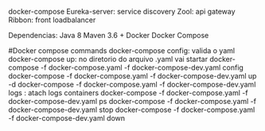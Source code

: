 docker-compose
Eureka-server: service discovery
Zool: api gateway
Ribbon: front loadbalancer

Dependencias:
Java 8
Maven 3.6 +
Docker
Docker Compose


#Docker compose commands
docker-compose config: valida o yaml
docker-compose up: no diretorio do arquivo .yaml vai startar
docker-compose -f docker-compose.yaml -f docker-compose-dev.yaml config
docker-compose -f docker-compose.yaml -f docker-compose-dev.yaml up -d
docker-compose -f docker-compose.yaml -f docker-compose-dev.yaml logs : atach logs containers
docker-compose -f docker-compose.yaml -f docker-compose-dev.yaml ps
docker-compose -f docker-compose.yaml -f docker-compose-dev.yaml stop
docker-compose -f docker-compose.yaml -f docker-compose-dev.yaml down
